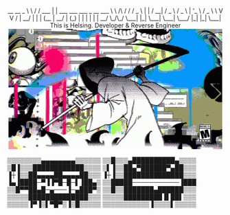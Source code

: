 <div align="center">
  <div>
__        __         _                                         
 \ \      / /   ___  | |   ___    ___    ___    _ __     ___    
  \ \ /\ / /   / _ \ | |  / __|  / _ \  / _ \  | '_ \   / _ \   
   \ V  V /   |  __/ | | | (__  |  __/ | (_) | | | | | |  __/   
    \_/\_/     \___| |_|  \___|  \___|  \___/  |_| |_|  \___| 
  </div>
  <div>This is Helsing. Developer & Reverse Engineer</div>
  <img src="assets/reaper.gif" alt="GIF">
</div>

▒▒▒▒▒▒▒▒▄▄▄▄▄▄▄▄▒▒▒▒▒▒
▒▒█▒▒▒▄██████████▄▒▒▒▒
▒█▐▒▒▒████████████▒▒▒▒
▒▌▐▒▒██▄▀██████▀▄██▒▒▒
▐┼▐▒▒██▄▄▄▄██▄▄▄▄██▒▒▒
▐┼▐▒▒██████████████▒▒▒
▐▄▐████─▀▐▐▀█─█─▌▐██▄▒
▒▒█████───────────▐███
▒▒█▀▀██▄█─▄───▐─▄███▀▒
▒▒█▒▒███████▄██████▒▒▒
▒▒▒▒▒██████████████▒▒▒
▒▒▒▒▒█████████▐▌██▌▒▒▒
▒▒▒▒▒▐▀▐▒▌▀█▀▒▐▒█▒▒▒▒▒
▒▒▒▒▒▒▒▒▒▒▒▐▒▒▒▒▌▒▒▒▒▒
<div style="display: flex; justify-content: center; align-items: center;">
</div>